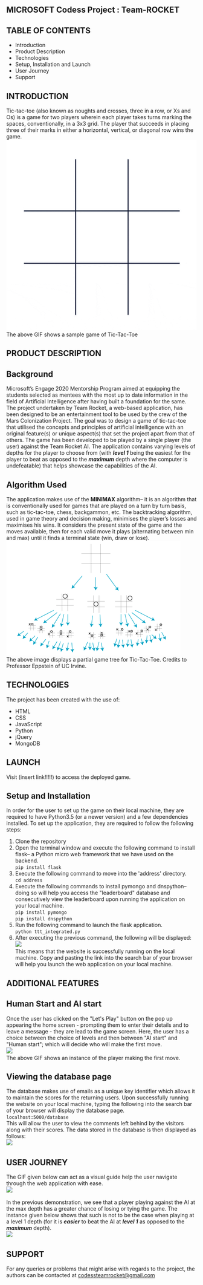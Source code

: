 MICROSOFT Codess Project : Team-ROCKET 
--------------------------------------

TABLE OF CONTENTS
---------------
* Introduction
* Product Description
* Technologies
* Setup, Installation and Launch 
* User Journey
* Support <br>
 
INTRODUCTION
-------------
Tic-tac-toe (also known as noughts and crosses, three in a row, or Xs and Os) is a game for two players wherein each player takes turns marking the spaces, conventionally, in a 3x3 grid. The player that succeeds in placing three of their marks in either a horizontal, vertical, or diagonal row wins the game. <br>
![](screencasts/ttt.gif)<br>
The above GIF shows a sample game of Tic-Tac-Toe

PRODUCT DESCRIPTION
--------------------
Background
-----------
Microsoft’s Engage 2020 Mentorship Program aimed at equipping the students selected as mentees with the most up to date information in the field of Artificial Intelligence after having built a foundation for the same. The project undertaken by Team Rocket, a web-based application, has been designed to be an entertainment tool to be used by the crew of the Mars Colonization Project. The goal was to design a game of tic-tac-toe that utilised the concepts and principles of artificial intelligence with an original feature(s) or unique aspect(s) that set the project apart from that of others. 
The game has been developed to be played by a single player (the user) against the Team Rocket AI. The application contains varying levels of depths for the player to choose from (with _**level 1**_ being the easiest for the player to beat as opposed to the _**maximum**_ depth where the computer is undefeatable) that helps showcase the capabilities of the AI. <br> 

Algorithm Used
----------------
The application makes use of the **MINIMAX** algorithm– it is an algorithm that is conventionally used for games that are played on a turn by turn basis, such as tic-tac-toe, chess, backgammon, etc. The backtracking algorithm, used in game theory and decision making, minimises the player’s losses and maximises his wins.  It considers the present state of the game and the moves available, then for each valid move it plays  (alternating between min and max) until it finds a terminal state (win, draw or lose).
![](screencasts/ttt1.png)<br>
The above image displays a partial game tree for Tic-Tac-Toe. Credits to Professor Eppstein of UC Irvine.

TECHNOLOGIES
-------------
The project has been created with the use of:
* HTML
* CSS
* JavaScript
* Python
* jQuery
* MongoDB
 
LAUNCH
-------
Visit (insert link!!!!!) to access the deployed game.

Setup and Installation
------------------------
In order for the user to set up the game on their local machine, they are required to have Python3.5 (or a newer version) and a few dependencies installed. To set up the application, they are required to follow the following steps:
1. Clone the repository
2. Open the terminal window and execute the following command to install flask– a Python micro web framework that we have used on the backend.<br>
 ```pip install flask```
3. Execute the following command to move into the 'address' directory.<br>
 ```cd address```
4. Execute the following commands to install pymongo and dnspython– doing so will help you access the "leaderboard" database and consecutively view the leaderboard upon running the application on your local machine. <br>
 ```pip install pymongo```<br>
 ```pip install dnspython```
5. Run the following command to launch the flask application.<br>
 ```python ttt_integrated.py```
6. After executing the previous command, the following will be displayed:<br>
![](screencasts/loc.JPG)<br>
This means that the website is successfully running on the local machine. Copy and pasting the link into the search bar of your browser will help you launch the web application on your local machine.
 
ADDITIONAL FEATURES
----------------------------
Human Start and AI start
-------------------------
Once the user has clicked on the "Let's Play" button on the pop up appearing the home screen - prompting them to enter their details and to leave a message - they are lead to the game screen. Here, the user has a choice between the choice of levels and then between "AI start" and "Human start"; which will decide who will make the first move.<br>
![](screencasts/humanstart.gif)<br>
The above GIF shows an instance of the player making the first move.


Viewing the database page
---------------------------
The database makes use of emails as a unique key identifier which allows it to maintain the scores for the returning users. Upon successfully running the website on your local machine, typing the following into the search bar of your browser will display the database page. <br>
```localhost:5000/database```<br>
This will allow the user to view the comments left behind by the visitors along with their scores. The data stored in the database is then displayed as follows:<br>
![](screencasts/dbpage.JPG)

USER JOURNEY
---------------
The GIF given below can act as a visual guide help the user navigate through the web application with ease.<br>
![](screencasts/workingfinal.gif)<br>

In the previous demonstration, we see that a player playing against the AI at the max depth has a greater chance of losing or tying the game. The instance given below shows that such is not to be the case when playing at a level 1 depth (for it is **_easier_** to beat the AI at **_level 1_** as opposed to the **_maximum_** depth).<br>
![](screencasts/level1working.gif)<br>

SUPPORT
---------
For any queries or problems that might arise with regards to the project, the authors can be contacted at codessteamrocket@gmail.com
